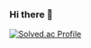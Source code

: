 ### Hi there 👋

[![Solved.ac Profile](http://mazassumnida.wtf/api/v2/generate_badge?boj=kjhoon0330)](https://solved.ac/kjhoon0330/)

<!--
**JwahoonKim/JwahoonKim** is a ✨ _special_ ✨ repository because its `README.md` (this file) appears on your GitHub profile.

Here are some ideas to get you started:

- 🔭 I’m currently working on ...
- 🌱 I’m currently learning ...
- 👯 I’m looking to collaborate on ...
- 🤔 I’m looking for help with ...
- 💬 Ask me about ...
- 📫 How to reach me: ...
- 😄 Pronouns: ...
- ⚡ Fun fact: ...
-->
